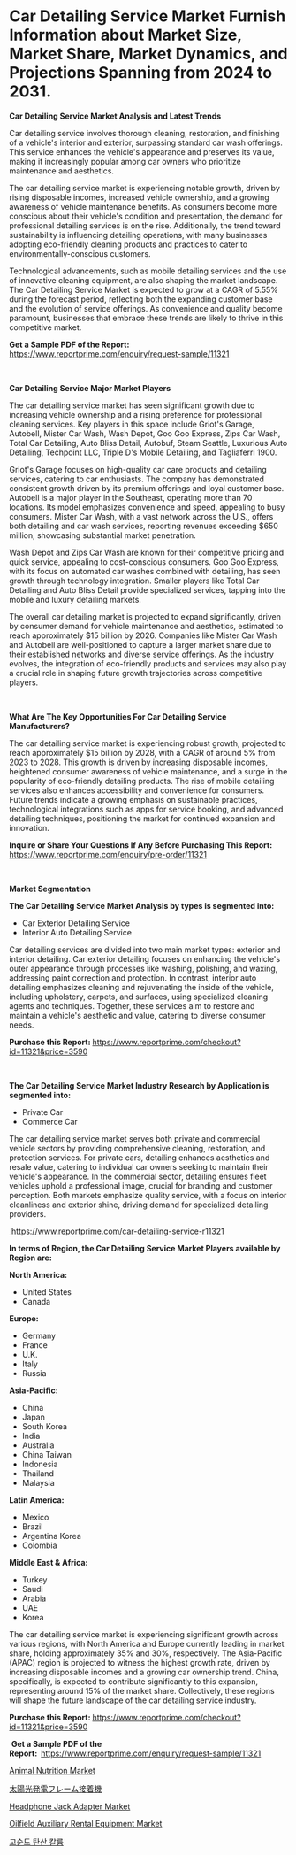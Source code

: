 <p><h1>Car Detailing Service Market Furnish Information about Market Size, Market Share, Market Dynamics, and Projections Spanning from 2024 to 2031.</h1></p><p><strong>Car Detailing Service Market Analysis and Latest Trends</strong></p>
<p><p>Car detailing service involves thorough cleaning, restoration, and finishing of a vehicle's interior and exterior, surpassing standard car wash offerings. This service enhances the vehicle's appearance and preserves its value, making it increasingly popular among car owners who prioritize maintenance and aesthetics.</p><p>The car detailing service market is experiencing notable growth, driven by rising disposable incomes, increased vehicle ownership, and a growing awareness of vehicle maintenance benefits. As consumers become more conscious about their vehicle's condition and presentation, the demand for professional detailing services is on the rise. Additionally, the trend toward sustainability is influencing detailing operations, with many businesses adopting eco-friendly cleaning products and practices to cater to environmentally-conscious customers.</p><p>Technological advancements, such as mobile detailing services and the use of innovative cleaning equipment, are also shaping the market landscape. The Car Detailing Service Market is expected to grow at a CAGR of 5.55% during the forecast period, reflecting both the expanding customer base and the evolution of service offerings. As convenience and quality become paramount, businesses that embrace these trends are likely to thrive in this competitive market.</p></p>
<p><strong>Get a Sample PDF of the Report:&nbsp;</strong> <a href="https://www.reportprime.com/enquiry/request-sample/11321">https://www.reportprime.com/enquiry/request-sample/11321</a></p>
<p>&nbsp;</p>
<p><strong>Car Detailing Service Major Market Players</strong></p>
<p><p>The car detailing service market has seen significant growth due to increasing vehicle ownership and a rising preference for professional cleaning services. Key players in this space include Griot's Garage, Autobell, Mister Car Wash, Wash Depot, Goo Goo Express, Zips Car Wash, Total Car Detailing, Auto Bliss Detail, Autobuf, Steam Seattle, Luxurious Auto Detailing, Techpoint LLC, Triple D's Mobile Detailing, and Tagliaferri 1900.</p><p>Griot's Garage focuses on high-quality car care products and detailing services, catering to car enthusiasts. The company has demonstrated consistent growth driven by its premium offerings and loyal customer base. Autobell is a major player in the Southeast, operating more than 70 locations. Its model emphasizes convenience and speed, appealing to busy consumers. Mister Car Wash, with a vast network across the U.S., offers both detailing and car wash services, reporting revenues exceeding $650 million, showcasing substantial market penetration.</p><p>Wash Depot and Zips Car Wash are known for their competitive pricing and quick service, appealing to cost-conscious consumers. Goo Goo Express, with its focus on automated car washes combined with detailing, has seen growth through technology integration. Smaller players like Total Car Detailing and Auto Bliss Detail provide specialized services, tapping into the mobile and luxury detailing markets.</p><p>The overall car detailing market is projected to expand significantly, driven by consumer demand for vehicle maintenance and aesthetics, estimated to reach approximately $15 billion by 2026. Companies like Mister Car Wash and Autobell are well-positioned to capture a larger market share due to their established networks and diverse service offerings. As the industry evolves, the integration of eco-friendly products and services may also play a crucial role in shaping future growth trajectories across competitive players.</p></p>
<p>&nbsp;</p>
<p><strong>What Are The Key Opportunities For Car Detailing Service Manufacturers?</strong></p>
<p><p>The car detailing service market is experiencing robust growth, projected to reach approximately $15 billion by 2028, with a CAGR of around 5% from 2023 to 2028. This growth is driven by increasing disposable incomes, heightened consumer awareness of vehicle maintenance, and a surge in the popularity of eco-friendly detailing products. The rise of mobile detailing services also enhances accessibility and convenience for consumers. Future trends indicate a growing emphasis on sustainable practices, technological integrations such as apps for service booking, and advanced detailing techniques, positioning the market for continued expansion and innovation.</p></p>
<p><strong>Inquire or Share Your Questions If Any Before Purchasing This Report:</strong> <a href="https://www.reportprime.com/enquiry/pre-order/11321">https://www.reportprime.com/enquiry/pre-order/11321</a></p>
<p>&nbsp;</p>
<p><strong>Market Segmentation</strong></p>
<p><strong>The Car Detailing Service Market Analysis by types is segmented into:</strong></p>
<p><ul><li>Car Exterior Detailing Service</li><li>Interior Auto Detailing Service</li></ul></p>
<p><p>Car detailing services are divided into two main market types: exterior and interior detailing. Car exterior detailing focuses on enhancing the vehicle's outer appearance through processes like washing, polishing, and waxing, addressing paint correction and protection. In contrast, interior auto detailing emphasizes cleaning and rejuvenating the inside of the vehicle, including upholstery, carpets, and surfaces, using specialized cleaning agents and techniques. Together, these services aim to restore and maintain a vehicle's aesthetic and value, catering to diverse consumer needs.</p></p>
<p><strong>Purchase this Report:&nbsp;</strong><a href="https://www.reportprime.com/checkout?id=11321&price=3590">https://www.reportprime.com/checkout?id=11321&price=3590</a></p>
<p>&nbsp;</p>
<p><strong>The Car Detailing Service Market Industry Research by Application is segmented into:</strong></p>
<p><ul><li>Private Car</li><li>Commerce Car</li></ul></p>
<p><p>The car detailing service market serves both private and commercial vehicle sectors by providing comprehensive cleaning, restoration, and protection services. For private cars, detailing enhances aesthetics and resale value, catering to individual car owners seeking to maintain their vehicle's appearance. In the commercial sector, detailing ensures fleet vehicles uphold a professional image, crucial for branding and customer perception. Both markets emphasize quality service, with a focus on interior cleanliness and exterior shine, driving demand for specialized detailing providers.</p></p>
<p><a href="https://www.reportprime.com/car-detailing-service-r11321">&nbsp;https://www.reportprime.com/car-detailing-service-r11321</a></p>
<p><strong>In terms of Region, the Car Detailing Service Market Players available by Region are:</strong></p>
<p>
    <p> <strong> North America: </strong>
        <ul>
            <li>United States</li>
            <li>Canada</li>
        </ul>
        </p> 
    <p> <strong> Europe: </strong>
        <ul>
            <li>Germany</li>
            <li>France</li>
            <li>U.K.</li>
            <li>Italy</li>
            <li>Russia</li>
        </ul>
        </p> 
    <p> <strong> Asia-Pacific: </strong>
        <ul>
            <li>China</li>
            <li>Japan</li>
            <li>South Korea</li>
            <li>India</li>
            <li>Australia</li>
            <li>China Taiwan</li>
            <li>Indonesia</li>
            <li>Thailand</li>
            <li>Malaysia</li>
        </ul>
        </p> 
    <p> <strong> Latin America: </strong>
        <ul>
            <li>Mexico</li>
            <li>Brazil</li>
            <li>Argentina Korea</li>
            <li>Colombia</li>
        </ul>
        </p> 
    <p> <strong> Middle East & Africa: </strong>
        <ul>
            <li>Turkey</li>
            <li>Saudi</li>
            <li>Arabia</li>
            <li>UAE</li>
            <li>Korea</li>
        </ul>
    </p>
    </p>
<p><p>The car detailing service market is experiencing significant growth across various regions, with North America and Europe currently leading in market share, holding approximately 35% and 30%, respectively. The Asia-Pacific (APAC) region is projected to witness the highest growth rate, driven by increasing disposable incomes and a growing car ownership trend. China, specifically, is expected to contribute significantly to this expansion, representing around 15% of the market share. Collectively, these regions will shape the future landscape of the car detailing service industry.</p></p>
<p><strong>Purchase this Report: </strong><a href="https://www.reportprime.com/checkout?id=11321&price=3590">https://www.reportprime.com/checkout?id=11321&price=3590</a></p>
<p>&nbsp;<strong>Get a Sample PDF of the Report:&nbsp;&nbsp;</strong><a href="https://www.reportprime.com/enquiry/request-sample/11321">https://www.reportprime.com/enquiry/request-sample/11321</a></p>
<p><strong></strong></p>
<p><p><a href="https://github.com/indrystar/Market-Research-Report-List-4/blob/main/animal-nutrition-market.md">Animal Nutrition Market</a></p><p><a href="https://medium.com/@dm15982023/photovoltaic-frame-gluing-machine-e27483c85c22">太陽光発電フレーム接着機</a></p><p><a href="https://medium.com/@maria.hardacre7345/the-global-headphone-jack-adapter-market-identifies-drivers-restraints-opportunities-and-12fff1d0d063">Headphone Jack Adapter Market</a></p><p><a href="https://www.linkedin.com/pulse/what-innovations-shaping-oilfield-auxiliary-rental-equipment-c0dve?trackingId=yMVvne7cRyeDORX%2FKvgupw%3D%3D">Oilfield Auxiliary Rental Equipment Market</a></p><p><a href="https://medium.com/@greggibson7876/%EC%84%B8%EA%B3%84-high-purity-potassium-carbonate-market-%EC%9D%80-2024%EC%97%90%EC%84%9C-2031%EB%A1%9C-%EC%97%B0%ED%8F%89%EA%B7%A0-%EC%A6%9D%EA%B0%80%EC%9C%A8%EC%9D%84-%EB%B3%B4%EC%9D%BC-%EA%B2%83%EC%9C%BC%EB%A1%9C-%EC%98%88%EC%83%81%EB%90%A9%EB%8B%88%EB%8B%A4-ab70153c5306">고순도 탄산 칼륨</a></p></p>